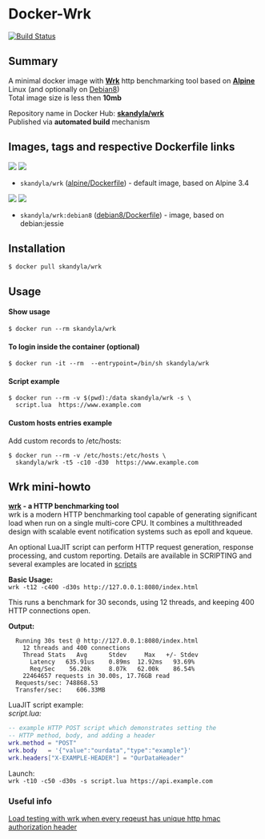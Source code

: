 Docker-Wrk
============

[![Build Status](https://travis-ci.org/skandyla/docker-wrk.svg?branch=master)](https://travis-ci.org/skandyla/docker-wrk)


## Summary

A minimal docker image with **[Wrk](https://github.com/wg/wrk)** http benchmarking tool based on **[Alpine](https://hub.docker.com/_/alpine/)** Linux (and optionally on [Debian8](https://hub.docker.com/_/debian/))  
Total image size is less then **10mb**  

Repository name in Docker Hub: **[skandyla/wrk](https://hub.docker.com/r/skandyla/wrk/)**  
Published via **automated build** mechanism  

## Images, tags and respective Dockerfile links

[![](https://images.microbadger.com/badges/version/skandyla/wrk.svg)](https://microbadger.com/images/skandyla/wrk "Get your own version badge on microbadger.com")  [![](https://images.microbadger.com/badges/image/skandyla/wrk.svg)](https://microbadger.com/images/skandyla/wrk "Get your own image badge on microbadger.com")  
- `skandyla/wrk` ([alpine/Dockerfile](https://github.com/skandyla/docker-wrk/blob/master/alpine/Dockerfile)) - default image, based on Alpine 3.4


[![](https://images.microbadger.com/badges/version/skandyla/wrk:debian8.svg)](https://microbadger.com/images/skandyla/wrk:debian8 "Get your own version badge on microbadger.com")
[![](https://images.microbadger.com/badges/image/skandyla/wrk:debian8.svg)](https://microbadger.com/images/skandyla/wrk:debian8 "Get your own image badge on microbadger.com")
- `skandyla/wrk:debian8` ([debian8/Dockerfile](https://github.com/skandyla/docker-wrk/blob/master/debian8/Dockerfile)) - image, based on debian:jessie



## Installation

```
$ docker pull skandyla/wrk
```


## Usage

#### Show usage
```
$ docker run --rm skandyla/wrk
```


#### To login inside the container (optional)
```
$ docker run -it --rm  --entrypoint=/bin/sh skandyla/wrk
```

#### Script example
```
$ docker run --rm -v $(pwd):/data skandyla/wrk -s \
  script.lua  https://www.example.com
```

#### Custom hosts entries example
Add custom records to /etc/hosts:    
```
$ docker run --rm -v /etc/hosts:/etc/hosts \
  skandyla/wrk -t5 -c10 -d30  https://www.example.com
```


## Wrk mini-howto

**[wrk](https://github.com/wg/wrk) - a HTTP benchmarking tool**  
  wrk is a modern HTTP benchmarking tool capable of generating significant     
  load when run on a single multi-core CPU. It combines a multithreaded  
  design with scalable event notification systems such as epoll and kqueue.  

  An optional LuaJIT script can perform HTTP request generation, response  
  processing, and custom reporting. Details are available in SCRIPTING and  
  several examples are located in [scripts](https://github.com/wg/wrk/tree/master/scripts)

**Basic Usage:**  
`wrk -t12 -c400 -d30s http://127.0.0.1:8080/index.html`

  This runs a benchmark for 30 seconds, using 12 threads, and keeping
  400 HTTP connections open.

**Output:**  

```
  Running 30s test @ http://127.0.0.1:8080/index.html
    12 threads and 400 connections
    Thread Stats   Avg      Stdev     Max   +/- Stdev
      Latency   635.91us    0.89ms  12.92ms   93.69%
      Req/Sec    56.20k     8.07k   62.00k    86.54%
    22464657 requests in 30.00s, 17.76GB read
  Requests/sec: 748868.53
  Transfer/sec:    606.33MB
```  



LuaJIT script example:  
*script.lua:*  

```lua
-- example HTTP POST script which demonstrates setting the
-- HTTP method, body, and adding a header
wrk.method = "POST"
wrk.body   = '{"value":"ourdata","type":"example"}'
wrk.headers["X-EXAMPLE-HEADER"] = "OurDataHeader"
```  

Launch:  
`wrk -t10 -c50 -d30s -s script.lua https://api.example.com`  



### Useful info
[Load testing with wrk when every reqeust has unique http hmac authorization header](http://www.puremistake.com/3/)  
